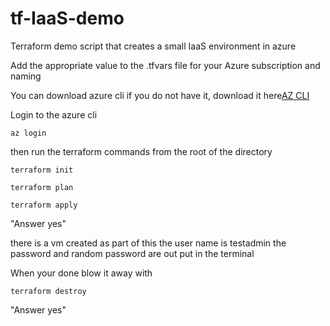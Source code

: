 # tf-IaaS-demo

Terraform demo script that creates a small IaaS environment in azure

Add the appropriate value to the .tfvars file for your Azure subscription and naming

You can download azure cli if you do not have it, download it here[AZ CLI](https://docs.microsoft.com/en-us/cli/azure/?view=azure-cli-latest)

Login to the azure cli 

`az login`

then run the terraform commands from the root of the directory

`terraform init`

`terraform plan`

`terraform apply`

"Answer yes"

there is a vm created as part of this the user name is testadmin the password and random password are out put in the terminal

When your done blow it away with

`terraform destroy`

"Answer yes"
